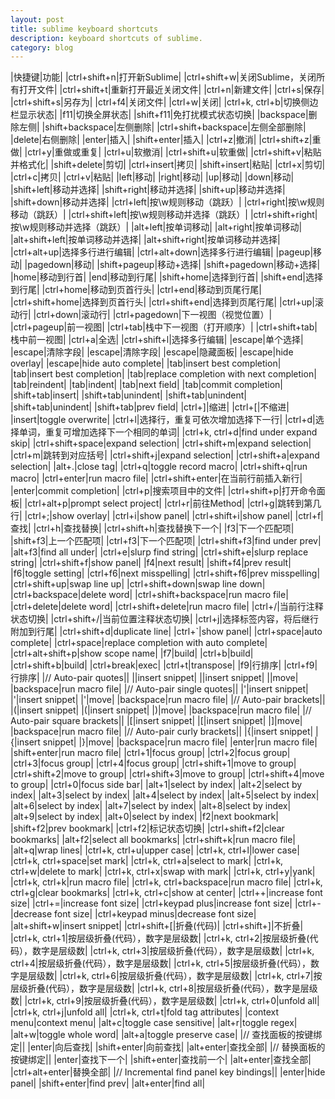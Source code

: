 ```yaml
---
layout: post
title: sublime keyboard shortcuts
description: keyboard shortcuts of sublime.
category: blog
---
```


|快捷键|功能|
|ctrl+shift+n|打开新Sublime|
|ctrl+shift+w|关闭Sublime，关闭所有打开文件|
|ctrl+shift+t|重新打开最近关闭文件|
|ctrl+n|新建文件|
|ctrl+s|保存|
|ctrl+shift+s|另存为|
|ctrl+f4|关闭文件|
|ctrl+w|关闭|
|ctrl+k, ctrl+b|切换侧边栏显示状态|
|f11|切换全屏状态|
|shift+f11|免打扰模式状态切换|
|backspace|删除左侧|
|shift+backspace|左侧删除|
|ctrl+shift+backspace|左侧全部删除|
|delete|右侧删除|
|enter|插入|
|shift+enter|插入|
|ctrl+z|撤消|
|ctrl+shift+z|重做|
|ctrl+y|重做或重复|
|ctrl+u|软撤消|
|ctrl+shift+u|软重做|
|ctrl+shift+v|粘贴并格式化|
|shift+delete|剪切|
|ctrl+insert|拷贝|
|shift+insert|粘贴|
|ctrl+x|剪切|
|ctrl+c|拷贝|
|ctrl+v|粘贴|
|left|移动|
|right|移动|
|up|移动|
|down|移动|
|shift+left|移动并选择|
|shift+right|移动并选择|
|shift+up|移动并选择|
|shift+down|移动并选择|
|ctrl+left|按\w规则移动（跳跃）|
|ctrl+right|按\w规则移动（跳跃）|
|ctrl+shift+left|按\w规则移动并选择（跳跃）|
|ctrl+shift+right|按\w规则移动并选择（跳跃）|
|alt+left|按单词移动|
|alt+right|按单词移动|
|alt+shift+left|按单词移动并选择|
|alt+shift+right|按单词移动并选择|
|ctrl+alt+up|选择多行进行编辑|
|ctrl+alt+down|选择多行进行编辑|
|pageup|移动|
|pagedown|移动|
|shift+pageup|移动+选择|
|shift+pagedown|移动+选择|
|home|移动到行首|
|end|移动到行尾|
|shift+home|选择到行首|
|shift+end|选择到行尾|
|ctrl+home|移动到页首行头|
|ctrl+end|移动到页尾行尾|
|ctrl+shift+home|选择到页首行头|
|ctrl+shift+end|选择到页尾行尾|
|ctrl+up|滚动行|
|ctrl+down|滚动行|
|ctrl+pagedown|下一视图（视觉位置）|
|ctrl+pageup|前一视图|
|ctrl+tab|栈中下一视图（打开顺序）|
|ctrl+shift+tab|栈中前一视图|
|ctrl+a|全选|
|ctrl+shift+l|选择多行编辑|
|escape|单个选择|
|escape|清除字段|
|escape|清除字段|
|escape|隐藏面板|
|escape|hide overlay|
|escape|hide auto complete|
|tab|insert best completion|
|tab|insert best completion|
|tab|replace completion with next completion|
|tab|reindent|
|tab|indent|
|tab|next field|
|tab|commit completion|
|shift+tab|insert|
|shift+tab|unindent|
|shift+tab|unindent|
|shift+tab|unindent|
|shift+tab|prev field|
|ctrl+]|缩进|
|ctrl+[|不缩进|
|insert|toggle overwrite|
|ctrl+l|选择行，重复可依次增加选择下一行|
|ctrl+d|选择单词，重复可增加选择下一个相同的单词|
|ctrl+k, ctrl+d|find under expand skip|
|ctrl+shift+space|expand selection|
|ctrl+shift+m|expand selection|
|ctrl+m|跳转到对应括号|
|ctrl+shift+j|expand selection|
|ctrl+shift+a|expand selection|
|alt+.|close tag|
|ctrl+q|toggle record macro|
|ctrl+shift+q|run macro|
|ctrl+enter|run macro file|
|ctrl+shift+enter|在当前行前插入新行|
|enter|commit completion|
|ctrl+p|搜索项目中的文件|
|ctrl+shift+p|打开命令面板|
|ctrl+alt+p|prompt select project|
|ctrl+r|前往Method|
|ctrl+g|跳转到第几行|
|ctrl+;|show overlay|
|ctrl+i|show panel|
|ctrl+shift+i|show panel|
|ctrl+f|查找|
|ctrl+h|查找替换|
|ctrl+shift+h|查找替换下一个|
|f3|下一个匹配项|
|shift+f3|上一个匹配项|
|ctrl+f3|下一个匹配项|
|ctrl+shift+f3|find under prev|
|alt+f3|find all under|
|ctrl+e|slurp find string|
|ctrl+shift+e|slurp replace string|
|ctrl+shift+f|show panel|
|f4|next result|
|shift+f4|prev result|
|f6|toggle setting|
|ctrl+f6|next misspelling|
|ctrl+shift+f6|prev misspelling|
|ctrl+shift+up|swap line up|
|ctrl+shift+down|swap line down|
|ctrl+backspace|delete word|
|ctrl+shift+backspace|run macro file|
|ctrl+delete|delete word|
|ctrl+shift+delete|run macro file|
|ctrl+/|当前行注释状态切换|
|ctrl+shift+/|当前位置注释状态切换|
|ctrl+j|选择标签内容，将后继行附加到行尾|
|ctrl+shift+d|duplicate line|
|ctrl+`|show panel|
|ctrl+space|auto complete|
|ctrl+space|replace completion with auto complete|
|ctrl+alt+shift+p|show scope name|
|f7|build|
|ctrl+b|build|
|ctrl+shift+b|build|
|ctrl+break|exec|
|ctrl+t|transpose|
|f9|行排序|
|ctrl+f9|行排序|
|// Auto-pair quotes||
|\|insert snippet|
|\|insert snippet|
|\|move|
|backspace|run macro file|
|// Auto-pair single quotes||
|'|insert snippet|
|'|insert snippet|
|'|move|
|backspace|run macro file|
|// Auto-pair brackets||
|(|insert snippet|
|(|insert snippet|
|)|move|
|backspace|run macro file|
|// Auto-pair square brackets||
|[|insert snippet|
|[|insert snippet|
|]|move|
|backspace|run macro file|
|// Auto-pair curly brackets||
|{|insert snippet|
|{|insert snippet|
|}|move|
|backspace|run macro file|
|enter|run macro file|
|shift+enter|run macro file|
|ctrl+1|focus group|
|ctrl+2|focus group|
|ctrl+3|focus group|
|ctrl+4|focus group|
|ctrl+shift+1|move to group|
|ctrl+shift+2|move to group|
|ctrl+shift+3|move to group|
|ctrl+shift+4|move to group|
|ctrl+0|focus side bar|
|alt+1|select by index|
|alt+2|select by index|
|alt+3|select by index|
|alt+4|select by index|
|alt+5|select by index|
|alt+6|select by index|
|alt+7|select by index|
|alt+8|select by index|
|alt+9|select by index|
|alt+0|select by index|
|f2|next bookmark|
|shift+f2|prev bookmark|
|ctrl+f2|标记状态切换|
|ctrl+shift+f2|clear bookmarks|
|alt+f2|select all bookmarks|
|ctrl+shift+k|run macro file|
|alt+q|wrap lines|
|ctrl+k, ctrl+u|upper case|
|ctrl+k, ctrl+l|lower case|
|ctrl+k, ctrl+space|set mark|
|ctrl+k, ctrl+a|select to mark|
|ctrl+k, ctrl+w|delete to mark|
|ctrl+k, ctrl+x|swap with mark|
|ctrl+k, ctrl+y|yank|
|ctrl+k, ctrl+k|run macro file|
|ctrl+k, ctrl+backspace|run macro file|
|ctrl+k, ctrl+g|clear bookmarks|
|ctrl+k, ctrl+c|show at center|
|ctrl++|increase font size|
|ctrl+=|increase font size|
|ctrl+keypad plus|increase font size|
|ctrl+-|decrease font size|
|ctrl+keypad minus|decrease font size|
|alt+shift+w|insert snippet|
|ctrl+shift+[|折叠(代码)|
|ctrl+shift+]|不折叠|
|ctrl+k, ctrl+1|按层级折叠(代码），数字是层级数|
|ctrl+k, ctrl+2|按层级折叠(代码），数字是层级数|
|ctrl+k, ctrl+3|按层级折叠(代码），数字是层级数|
|ctrl+k, ctrl+4|按层级折叠(代码），数字是层级数|
|ctrl+k, ctrl+5|按层级折叠(代码），数字是层级数|
|ctrl+k, ctrl+6|按层级折叠(代码），数字是层级数|
|ctrl+k, ctrl+7|按层级折叠(代码），数字是层级数|
|ctrl+k, ctrl+8|按层级折叠(代码），数字是层级数|
|ctrl+k, ctrl+9|按层级折叠(代码），数字是层级数|
|ctrl+k, ctrl+0|unfold all|
|ctrl+k, ctrl+j|unfold all|
|ctrl+k, ctrl+t|fold tag attributes|
|context menu|context menu|
|alt+c|toggle case sensitive|
|alt+r|toggle regex|
|alt+w|toggle whole word|
|alt+a|toggle preserve case|
|// 查找面板的按键绑定||
|enter|向后查找|
|shift+enter|向前查找|
|alt+enter|查找全部|
|// 替换面板的按键绑定||
|enter|查找下一个|
|shift+enter|查找前一个|
|alt+enter|查找全部|
|ctrl+alt+enter|替换全部|
|// Incremental find panel key bindings||
|enter|hide panel|
|shift+enter|find prev|
|alt+enter|find all|

